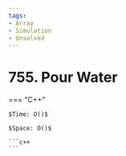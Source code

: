 ```yaml
---
tags:
- Array
- Simulation
- Unsolved
---
```



# 755. Pour Water

=== "C++"

    $Time: O()$

    $Space: O()$

    ```c++
    ```